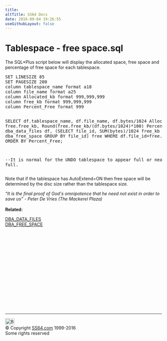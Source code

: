 ```yaml
---
title:
altTitle: SS64 Docs
date: 2016-09-04 19:26:55
useGithubLayout: false
---
```

<!-- #BeginLibraryItem "/Library/head_ora.lbi" --><!-- #EndLibraryItem --><h1>Tablespace - free space.sql </h1> 
<p>The SQL*Plus script below will display the allocated space, free space and percentage of free space for each tablespace. </p>
<pre>SET LINESIZE 85
SET PAGESIZE 200
column tablespace_name format a18
column file_name format a25
column Allocated_kb format 999,999,999
column free_kb format 999,999,999
column Percent_Free format 999

SELECT
   df.tablespace_name,
   df.file_name,
   df.bytes/1024 Allocated_kb,
   free.free_kb,
   Round(free.free_kb/(df.bytes/1024)*100) Percent_Free
FROM
   dba_data_files df,
   (SELECT file_id, SUM(bytes)/1024 free_kb
    FROM dba_free_space GROUP BY file_id) free
WHERE
   df.file_id=free.file_id
ORDER BY
   Percent_Free;

--It is normal for the UNDO tablespace to appear full or nearly full.</pre>
<p>Note that if the tablespace has AutoExtend=ON then free space will be determined by the disc size rather than the tablespace size.</p>
<p><span class="quote"><i>“It is the final proof of God's omnipotence that he need not exist in order to save us” - Peter De Vries (The Mackerel Plaza)</i></span><b><br>
  <br>
Related:</b></p>
<p><a href="../orad/DBA_DATA_FILES.html">DBA_DATA_FILES</a><br>
<a href="../orad/DBA_FREE_SPACE.html">DBA_FREE_SPACE</a></p><!-- #BeginLibraryItem "/Library/foot_ora.lbi" --><p>
<!-- oracle-footer -->
<ins class="adsbygoogle" style="display:inline-block;width:300px;height:250px" data-ad-client="ca-pub-6140977852749469" data-ad-slot="4275490898"></ins>
<script>
(adsbygoogle = window.adsbygoogle || []).push({});
</script></p>
<hr>
<div id="bl" class="footer"><a href="sql-free-space.html#"><img src="../images/top.png" width="30" height="22" alt="Back to the Top"></a></div>
<div id="br" class="footer, tagline">© Copyright <a href="../index.html">SS64.com</a> 1999-2016<br>
Some rights reserved</div><!-- #EndLibraryItem -->

